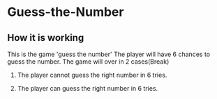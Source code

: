 # Guess-the-Number
 
## How it is working
This is the game 'guess the number' The player will have 6 chances to guess the number. The game will over in 2 cases(Break)

1. The player cannot guess the right number in 6 tries.

2. The player can guess the right number in 6 tries.
